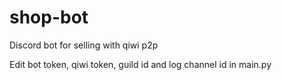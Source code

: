 # shop-bot
 Discord bot for selling with qiwi p2p

Edit bot token, qiwi token, guild id and log channel id in main.py
